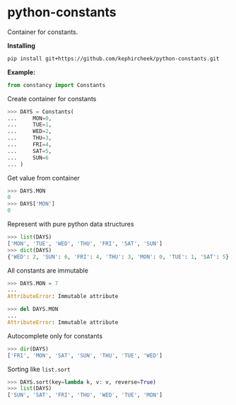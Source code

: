 # python-constants
Container for constants.

**Installing**
```bash
pip install git+https://github.com/kephircheek/python-constants.git
```

**Example:**
```python
from constancy import Constants
```

Create container for constants

```python
>>> DAYS = Constants(
...     MON=0,
...     TUE=1,
...     WED=2,
...     THU=3,
...     FRI=4,
...     SAT=5,
...     SUN=6
... )
```

Get value from container
```python
>>> DAYS.MON
0
>>> DAYS['MON']
0
```

Represent with pure python data structures
```python
>>> list(DAYS)
['MON', 'TUE', 'WED', 'THU', 'FRI', 'SAT', 'SUN']
>>> dict(DAYS)
{'WED': 2, 'SUN': 6, 'FRI': 4, 'THU': 3, 'MON': 0, 'TUE': 1, 'SAT': 5}
```

All constants are immutable
```python
>>> DAYS.MON = 7
...
AttributeError: Immutable attribute

>>> del DAYS.MON
...
AttributeError: Immutable attribute
```

Autocomplete only for constants
```python
>>> dir(DAYS)
['FRI', 'MON', 'SAT', 'SUN', 'THU', 'TUE', 'WED']
```

Sorting like `list.sort`
```python
>>> DAYS.sort(key=lambda k, v: v, reverse=True)
>>> list(DAYS)
['SUN', 'SAT', 'FRI', 'THU', 'WED', 'TUE', 'MON']
```
